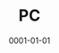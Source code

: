---
title: PC
date: 0001-01-01
ico: fa6-brands:windows
color:
  title: blue
  shade: 400
hardware:
  - type: Case
    name: SSUPD › Meshlicious
    sub:
      - White
    link: https://ssupd.com/products/meshlicious
  - type: MB
    name: Asus › ROG Strix Z390-I
    sub:
      - ITX
    link: https://amazon.com/dp/B07HM57LVH?tag=qrayg-20
  - type: CPU
    name: Intel › Core i5-8400
    sub:
      - 2.8-4.0 GHz
      - 6 Cores
    link: https://amazon.com/dp/B0759FGJ3Q?tag=qrayg-20
  - type: Cooler
    name: Noctua › NH-L9i
    sub:
      - chromax.Black
    link: https://amazon.com/dp/B07Y892M38?tag=qrayg-20
  - type: GPU
    name: NVIDIA › RTX 3060 Ti
    sub:
      - Founders Edition
    link: https://amazon.com/dp/B08PW559LL?tag=qrayg-20
  - type: RAM
    name: Corsair › Vengeance LPX
    sub:
      - 16GB
    link: https://amazon.com/dp/B0134EW7G8?tag=qrayg-20
  - type: PSU
    name: Corsair › SF750
    sub:
      - 80+ Platinum
    link: https://amazon.com/dp/B07M63H81H?tag=qrayg-20
  - type: M.2
    name: Samsung › 970 Evo Plus
    sub:
      - 250GB
    link: https://amazon.com/dp/B07MG119KG?tag=qrayg-20
---